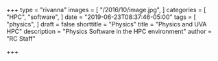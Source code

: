 +++
type = "rivanna"
images = [
  "/2016/10/image.jpg",
]
categories = [
  "HPC",
  "software",
]
date = "2019-06-23T08:37:46-05:00"
tags = [
  "physics",
]
draft = false
shorttitle = "Physics"
title = "Physics and UVA HPC"
description = "Physics Software in the HPC environment"
author = "RC Staff"

+++
